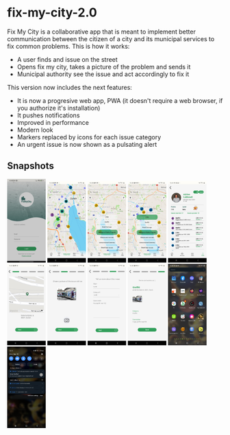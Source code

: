 # fix-my-city-2.0

Fix My City is a collaborative app that is meant to implement better communication between the citizen of a city and its municipal services to fix common problems.
This is how it works:
- A user finds and issue on the street
- Opens fix my city, takes a picture of the problem and sends it
- Municipal authority see the issue and act accordingly to fix it

This version now includes the next features:
- It is now a progresive web app, PWA (it doesn't require a web browser, if you authorize it's installation)
- It pushes notifications
- Improved in performance
- Modern look
- Markers replaced by icons for each issue category
- An urgent issue is now shown as a pulsating alert

## Snapshots
<img src="frontend/src/assets/images/snapshots/Screenshot_2021-11-15-16-38-44-740_com.android.chrome.jpg" width="90"/>
<img src="frontend/src/assets/images/snapshots/Screenshot_20211115-155807_Chrome.jpg" width="90"/>
<img src="frontend/src/assets/images/snapshots/Screenshot_20211115-155829_Chrome.jpg" width="90"/>
<img src="frontend/src/assets/images/snapshots/Screenshot_20211115-155847_Chrome.jpg" width="90"/>
<img src="frontend/src/assets/images/snapshots/Screenshot_20211115-160424_Chrome.jpg" width="90"/>
<img src="frontend/src/assets/images/snapshots/Screenshot_20211115-160514_Chrome.jpg" width="90"/>
<img src="frontend/src/assets/images/snapshots/Screenshot_20211115-160533_Chrome.jpg" width="90"/>
<img src="frontend/src/assets/images/snapshots/Screenshot_20211115-160555_Chrome.jpg" width="90"/>
<img src="frontend/src/assets/images/snapshots/Screenshot_20211115-160600_Chrome.jpg" width="90"/>
<img src="frontend/src/assets/images/snapshots/Screenshot_20211115-160838_One UI Home.jpg" width="90"/>
<img src="frontend/src/assets/images/snapshots/Screenshot_20211115-161057_One UI Home.jpg" width="90"/>
